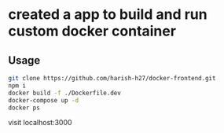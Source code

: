 # created a app to build and run custom docker container 

## Usage

```sh
git clone https://github.com/harish-h27/docker-frontend.git
npm i
docker build -f ./Dockerfile.dev
docker-compose up -d
docker ps
```
visit localhost:3000
